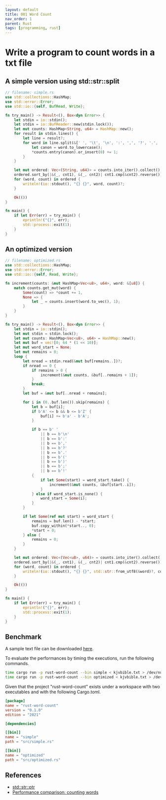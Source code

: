 ```yaml
---
layout: default
title: 001 Word Count
nav_order: 1
parent: Rust
tags: [programming, rust]
---
```


# Write a program to count words in a txt file

## A simple version using std::str::split

```rust
// filename: simple.rs
use std::collections::HashMap;
use std::error::Error;
use std::io::{self, BufRead, Write};

fn try_main() -> Result<(), Box<dyn Error>> {
    let stdin = io::stdin();
    let stdin = io::BufReader::new(stdin.lock());
    let mut counts: HashMap<String, u64> = HashMap::new();
    for result in stdin.lines() {
        let line = result?;
        for word in line.split(&[' ', '\t', '\n', ':', ',', '?', '.', '(', ')', ';', '!']) {
            let canon = word.to_lowercase();
            *counts.entry(canon).or_insert(0) += 1;
        }
    }

    let mut ordered: Vec<(String, u64)> = counts.into_iter().collect();
    ordered.sort_by(|&(_, cnt1), &(_, cnt2)| cnt1.cmp(&cnt2).reverse());
    for (word, count) in ordered {
        writeln!(io::stdout(), "{} {}", word, count)?;
    }

    Ok(())
}

fn main() {
    if let Err(err) = try_main() {
        eprintln!("{}", err);
        std::process::exit(1);
    }
}
```

## An optimized version

```rust
// filename: optimized.rs
use std::collections::HashMap;
use std::error::Error;
use std::io::{self, Read, Write};

fn increment(counts: &mut HashMap<Vec<u8>, u64>, word: &[u8]) {
    match counts.get_mut(word) {
        Some(count) => *count += 1,
        None => {
            let _ = counts.insert(word.to_vec(), 1);
        }
    }
}

fn try_main() -> Result<(), Box<dyn Error>> {
    let stdin = io::stdin();
    let mut stdin = stdin.lock();
    let mut counts: HashMap<Vec<u8>, u64> = HashMap::new();
    let mut buf = vec![0; 64 * (1 << 10)];
    let mut word_start = None;
    let mut remains = 0;
    loop {
        let nread = stdin.read(&mut buf[remains..])?;
        if nread == 0 {
            if remains > 0 {
                increment(&mut counts, &buf[..remains + 1]);
            }
            break;
        }
        let buf = &mut buf[..nread + remains];

        for i in (0..buf.len()).skip(remains) {
            let b = buf[i];
            if b'A' <= b && b <= b'Z' {
                buf[i] += b'a' - b'A';
            }

            if b == b' '
                || b == b'\n'
                || b == b':'
                || b == b','
                || b == b'?'
                || b == b'.'
                || b == b'('
                || b == b')'
                || b == b';'
                || b == b'!'
            {
                if let Some(start) = word_start.take() {
                    increment(&mut counts, &buf[start..i]);
                }
            } else if word_start.is_none() {
                word_start = Some(i);
            }
        }

        if let Some(ref mut start) = word_start {
            remains = buf.len() - *start;
            buf.copy_within(*start.., 0);
            *start = 0;
        } else {
            remains = 0;
        }
    }

    let mut ordered: Vec<(Vec<u8>, u64)> = counts.into_iter().collect();
    ordered.sort_by(|&(_, cnt1), &(_, cnt2)| cnt1.cmp(&cnt2).reverse());
    for (word, count) in ordered {
        writeln!(io::stdout(), "{} {}", std::str::from_utf8(&word)?, count)?;
    }

    Ok(())
}

fn main() {
    if let Err(err) = try_main() {
        eprintln!("{}", err);
        std::process::exit(1);
    }
}
```

## Benchmark

A sample text file can be downloaded [here](https://github.com/benhoyt/countwords/blob/master/kjvbible.txt).

To evaluate the performances by timing the executions, run the following commands.

```bash
time cargo run -p rust-word-count --bin simple < kjvbible.txt > /dev/null
time cargo run -p rust-word-count --bin optimized < kjvbible.txt > /dev/null
```

Given that the project "rust-word-count" exists under a workspace with two executables and with the following Cargo.toml.

```toml
[package]
name = "rust-word-count"
version = "0.1.0"
edition = "2021"

[dependencies]

[[bin]]
name = "simple"
path = "src/simple.rs"

[[bin]]
name = "optimized"
path = "src/optimized.rs"
```

## References

- [std::str::ptr](https://doc.rust-lang.org/std/primitive.str.html#method.split)
- [Performance comparison: counting words](https://benhoyt.com/writings/count-words/#awk)
